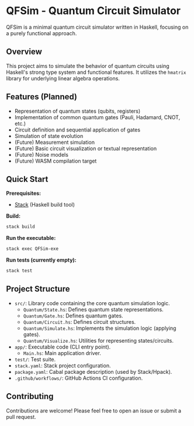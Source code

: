 # QFSim - Quantum Circuit Simulator

QFSim is a minimal quantum circuit simulator written in Haskell, focusing on a purely functional approach.

## Overview

This project aims to simulate the behavior of quantum circuits using Haskell's strong type system and functional features. It utilizes the `hmatrix` library for underlying linear algebra operations.

## Features (Planned)

*   Representation of quantum states (qubits, registers)
*   Implementation of common quantum gates (Pauli, Hadamard, CNOT, etc.)
*   Circuit definition and sequential application of gates
*   Simulation of state evolution
*   (Future) Measurement simulation
*   (Future) Basic circuit visualization or textual representation
*   (Future) Noise models
*   (Future) WASM compilation target

## Quick Start

**Prerequisites:**

*   [Stack](https://docs.haskellstack.org/en/stable/install_and_upgrade/) (Haskell build tool)

**Build:**

```bash
stack build
```

**Run the executable:**

```bash
stack exec QFSim-exe
```

**Run tests (currently empty):**

```bash
stack test
```

## Project Structure

*   `src/`: Library code containing the core quantum simulation logic.
    *   `Quantum/State.hs`: Defines quantum state representations.
    *   `Quantum/Gate.hs`: Defines quantum gates.
    *   `Quantum/Circuit.hs`: Defines circuit structures.
    *   `Quantum/Simulate.hs`: Implements the simulation logic (applying gates).
    *   `Quantum/Visualize.hs`: Utilities for representing states/circuits.
*   `app/`: Executable code (CLI entry point).
    *   `Main.hs`: Main application driver.
*   `test/`: Test suite.
*   `stack.yaml`: Stack project configuration.
*   `package.yaml`: Cabal package description (used by Stack/Hpack).
*   `.github/workflows/`: GitHub Actions CI configuration.

## Contributing

Contributions are welcome! Please feel free to open an issue or submit a pull request. 